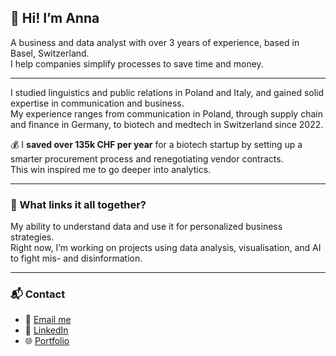 ## 👋 Hi! I’m Anna

A business and data analyst with over 3 years of experience, based in Basel, Switzerland.  
I help companies simplify processes to save time and money.

---

I studied linguistics and public relations in Poland and Italy, and gained solid expertise in communication and business.  
My experience ranges from communication in Poland, through supply chain and finance in Germany, to biotech and medtech in Switzerland since 2022.

💰 I **saved over 135k CHF per year** for a biotech startup by setting up a smarter procurement process and renegotiating vendor contracts.  
This win inspired me to go deeper into analytics.

---

### 🔗 What links it all together?

My ability to understand data and use it for personalized business strategies.  
Right now, I’m working on projects using data analysis, visualisation, and AI to fight mis- and disinformation.

---

### 📬 Contact

- 📧 [Email me](mailto:info@annakudyba.com)  
- 💼 [LinkedIn](https://www.linkedin.com/in/anna-k-23a901111)  
- 🌐 [Portfolio](https://www.notion.so/My-portfolio-14684102756280f082c8e48b4cd505b7)

